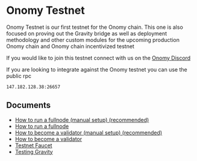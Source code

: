 # Onomy Testnet

Onomy Testnet is our first testnet for the Onomy chain. This one is also focused on proving out the Gravity bridge as well as deployment methodology and other custom modules for the upcoming production Onomy chain and Onomy chain incentivized testnet

If you would like to join this testnet connect with us on the [Onomy Discord](testnet.md)

If you are looking to integrate against the Onomy testnet you can use the public rpc

```
147.182.128.38:26657
```

## Documents

- [How to run a fullnode (manual setup) (recommended)](onomy-testnet-docs/setting-up-a-fullnode-manual.md)
- [How to run a fullnode](onomy-testnet-docs/setting-up-a-fullnode.md)
- [How to become a validator (manual setup) (recommended)](onomy-testnet-docs/setting-up-a-validator-manual.md)
- [How to become a validator](onomy-testnet-docs/setting-up-a-validator.md)
- [Testnet Faucet](onomy-testnet-docs/faucet.md)
- [Testing Gravity](onomy-testnet-docs/testing-gravity.md)
